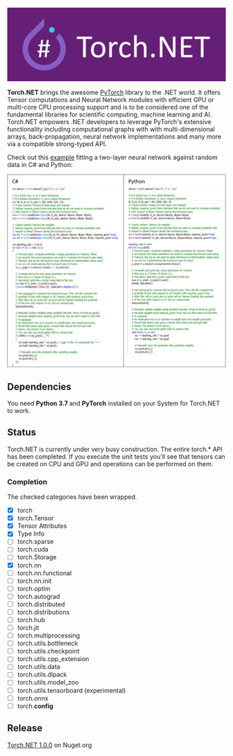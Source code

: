 ![Logo](docs/art/Torch.NET_logo512.png)

**Torch.NET** brings the awesome [PyTorch](https://pytorch.org) library to the .NET world. It offers Tensor computations and Neural Network modules with efficient GPU or multi-core CPU processing support and is to be considered one of the fundamental libraries for scientific computing, machine learning and AI. Torch.NET empowers .NET developers to leverage PyTorch's extensive functionality including computational graphs with with multi-dimensional arrays, back-propagation, neural network implementations and many more via a compatible strong-typed API.

Check out this [example](src/Examples/SimpleNeuralNetworkExample/Program.cs) fitting a two-layer neural network against random data in C# and Python: 

![Side-By-Side](docs/art/cs_vs_py.png)

## Dependencies
You need **Python 3.7** and **PyTorch** installed on your System for Torch.NET to work.

## Status

Torch.NET is currently under very busy construction. The entire torch.* API has been completed. If you execute the unit tests you'll see that tensors can be created on CPU and GPU and operations can be performed on them.

### Completion
The checked categories have been wrapped.
- [x] torch
- [x] torch.Tensor
- [x] Tensor Attributes
- [x] Type Info
- [ ] torch.sparse
- [ ] torch.cuda
- [ ] torch.Storage
- [x] torch.nn
- [ ] torch.nn.functional
- [ ] torch.nn.init
- [ ] torch.optim
- [ ] torch.autograd
- [ ] torch.distributed
- [ ] torch.distributions
- [ ] torch.hub
- [ ] torch.jit
- [ ] torch.multiprocessing
- [ ] torch.utils.bottleneck
- [ ] torch.utils.checkpoint
- [ ] torch.utils.cpp_extension
- [ ] torch.utils.data
- [ ] torch.utils.dlpack
- [ ] torch.utils.model_zoo
- [ ] torch.utils.tensorboard (experimental)
- [ ] torch.onnx
- [ ] torch.__config__

## Release

[Torch.NET 1.0.0](https://www.nuget.org/packages/Torch.NET/1.0.0) on Nuget.org
